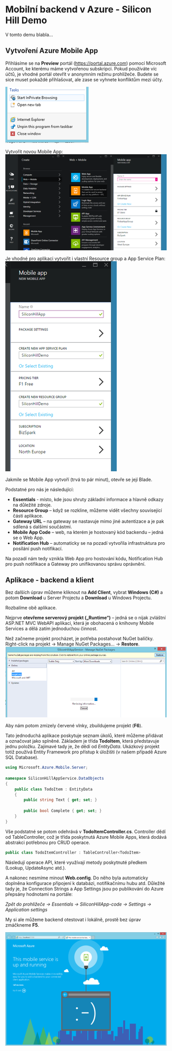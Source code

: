 # Mobilní backend v Azure - Silicon Hill Demo
V tomto demu blabla...

## Vytvoření Azure Mobile App
Přihlásíme se na **Preview** portál (https://portal.azure.com) pomocí Microsoft Account, ke kterému máme vytvořenou subskripci.
Pokud používáte víc účtů, je vhodné portál otevřít v anonymním režimu prohlížeče. Budete se sice muset pokaždé přihlašovat, ale zase se vyhnete konfliktům mezi účty.

![](Images/inprivate-ie.png)

Vytvořit novou Mobile App:
![](Images/nova-mobile-app.png)

Je vhodné pro aplikaci vytvořit i vlastní Resource group a App Service Plan:
![](Images/nova-resource-group.png)

Jakmile se Mobile App vytvoří (trvá to pár minut), otevře se její Blade.

Podstatné pro nás je následující:
* **Essentials** - místo, kde jsou shruty základní informace a hlavně odkazy na důležité zdroje.
 * **Resource Group** – když se rozkline, můžeme vidět všechny související části aplikace.
 * **Gateway URL** – na gateway se nastavuje mimo jiné autentizace a je pak sdílená s dalšími součástmi.
 * **Mobile App Code** – web, na kterém je hostovaný kód backendu – jedná se o Web App.
 * **Notification Hub** – automaticky se na pozadí vytvořila infrastruktura pro posílání push notifikací.

Na pozadí nám tedy vznikla Web App pro hostování kódu, Notification Hub pro push notifikace a Gateway pro unifikovanou správu oprávnění.

## Aplikace - backend a klient
Bez dalších úprav můžeme kliknout na **Add Client**, vybrat **Windows (C#)** a potom **Download** u Server Projectu a **Download** u Windows Projectu.

Rozbalíme obě aplikace.

Nejprve **otevřeme serverový projekt („Runtime“)** – jedná se o nijak zvláštní ASP.NET MVC WebAPI aplikaci, která je obohacená o knihovny Mobile Services a dělá zatím jednoduchou činnost.

Než začneme projekt procházet, je potřeba postahovat NuGet balíčky. Right-click na projekt -> Manage NuGet Packages... -> **Restore**.
![](Images/restore-nuget.png)

Aby nám potom zmizely červené vlnky, zbuildujeme projekt (**F6**).

Tato jednoduchá aplikace poskytuje seznam úkolů, které můžeme přidávat a označovat jako splněné. Základem je třída **TodoItem**, která představuje jednu položku. Zajímavé tady je, že dědí od *EntityData*. Ukázkový projekt totiž používá Entity Framework pro přístup k úložišti (v našem případě Azure SQL Database).
```csharp
using Microsoft.Azure.Mobile.Server;

namespace SiliconHillAppService.DataObjects
{
    public class TodoItem : EntityData
    {
        public string Text { get; set; }

        public bool Complete { get; set; }
    }
}
```

Vše podstatné se potom odehrává v **TodoItemController.cs**. Controller dědí od TableController, což je třída poskytnutá Azure Mobile Apps, která dodává abstrakci potřebnou pro CRUD operace.
```csharp
public class TodoItemController : TableController<TodoItem>
```
Následují operace API, které využívají metody poskytnuté předkem (Lookup, UpdateAsync atd.).

A nakonec nesmíme minout **Web.config**. Do něho byla automaticky doplněna konfigurace připojení k databázi, notifikačnímu hubu atd. Důležité tady je, že Connection Strings a App Settings jsou po publikování do Azure přepsány hodnotami na portále:

*Zpět do prohlížeče -> Essentials -> SiliconHillApp-code -> Settings -> Application settings*

My si ale můžeme backend otestovat i lokálně, prostě bez úprav zmáčkneme **F5**.

![](Images/first-run.png)
